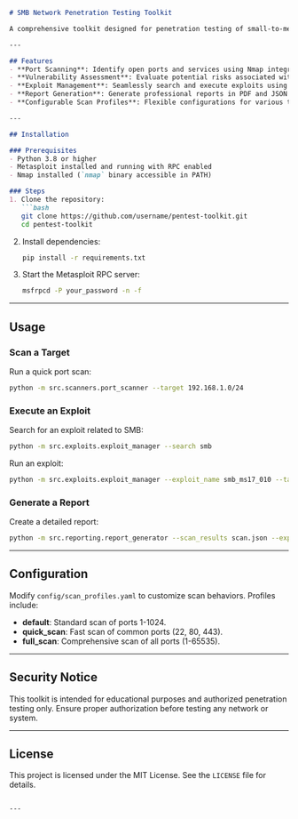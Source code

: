 
```markdown
# SMB Network Penetration Testing Toolkit

A comprehensive toolkit designed for penetration testing of small-to-medium business (SMB) networks. This tool automates tasks like port scanning, vulnerability detection, exploit execution, and reporting.

---

## Features
- **Port Scanning**: Identify open ports and services using Nmap integration.
- **Vulnerability Assessment**: Evaluate potential risks associated with detected services.
- **Exploit Management**: Seamlessly search and execute exploits using Metasploit.
- **Report Generation**: Generate professional reports in PDF and JSON formats.
- **Configurable Scan Profiles**: Flexible configurations for various testing scenarios.

---

## Installation

### Prerequisites
- Python 3.8 or higher
- Metasploit installed and running with RPC enabled
- Nmap installed (`nmap` binary accessible in PATH)

### Steps
1. Clone the repository:
   ```bash
   git clone https://github.com/username/pentest-toolkit.git
   cd pentest-toolkit
   ```

2. Install dependencies:
   ```bash
   pip install -r requirements.txt
   ```

3. Start the Metasploit RPC server:
   ```bash
   msfrpcd -P your_password -n -f
   ```

---

## Usage

### Scan a Target
Run a quick port scan:
```bash
python -m src.scanners.port_scanner --target 192.168.1.0/24
```

### Execute an Exploit
Search for an exploit related to SMB:
```bash
python -m src.exploits.exploit_manager --search smb
```

Run an exploit:
```bash
python -m src.exploits.exploit_manager --exploit_name smb_ms17_010 --target 192.168.1.10 --options RPORT=445
```

### Generate a Report
Create a detailed report:
```bash
python -m src.reporting.report_generator --scan_results scan.json --exploit_results exploits.json --output report.pdf
```

---

## Configuration
Modify `config/scan_profiles.yaml` to customize scan behaviors. Profiles include:
- **default**: Standard scan of ports 1-1024.
- **quick_scan**: Fast scan of common ports (22, 80, 443).
- **full_scan**: Comprehensive scan of all ports (1-65535).

---

## Security Notice
This toolkit is intended for educational purposes and authorized penetration testing only. Ensure proper authorization before testing any network or system.

---

## License
This project is licensed under the MIT License. See the `LICENSE` file for details.
```

---

